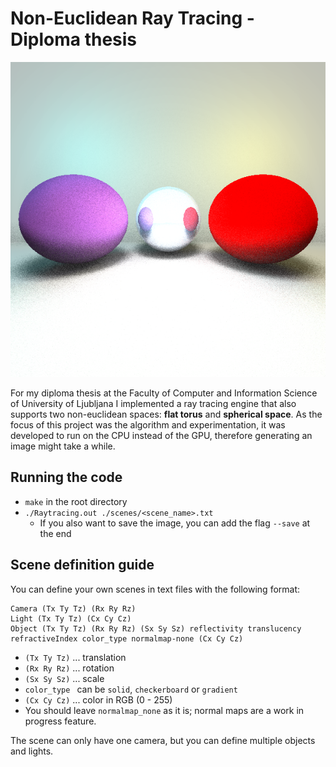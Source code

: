 # **Non-Euclidean Ray Tracing** - Diploma thesis

![Render1](./renders/render1_better_merged.png)

For my diploma thesis at the Faculty of Computer and Information Science of University of Ljubljana I implemented a ray tracing engine that also supports two non-euclidean spaces: **flat torus** and **spherical space**. As the focus of this project was the algorithm and experimentation, it was developed to run on the CPU instead of the GPU, therefore generating an image might take a while.

## Running the code
- `make` in the root directory
- `./Raytracing.out ./scenes/<scene_name>.txt`
  - If you also want to save the image, you can add the flag `--save` at the end

## Scene definition guide
You can define your own scenes in text files with the following format:
```
Camera (Tx Ty Tz) (Rx Ry Rz)
Light (Tx Ty Tz) (Cx Cy Cz)
Object (Tx Ty Tz) (Rx Ry Rz) (Sx Sy Sz) reflectivity translucency refractiveIndex color_type normalmap-none (Cx Cy Cz)
```
- `(Tx Ty Tz)` ... translation
- `(Rx Ry Rz)` ... rotation
- `(Sx Sy Sz)` ... scale
- `color_type ` can be `solid`, `checkerboard` or `gradient`
- `(Cx Cy Cz)` ... color in RGB (0 - 255)
- You should leave `normalmap_none` as it is; normal maps are a work in progress feature.
  
The scene can only have one camera, but you can define multiple objects and lights. 